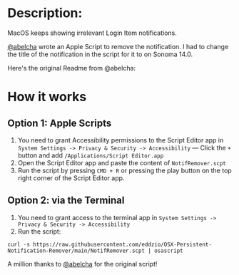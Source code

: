 
# Description:
MacOS keeps showing irrelevant Login Item notifications.

[@abelcha](https://github.com/abelcha/OSX-Persistent-Notification-Remover) wrote an Apple Script to remove the notification. I had to change the title of the notification in the script for it to on Sonoma 14.0.

Here's the original Readme from @abelcha:


# How it works

## Option 1: Apple Scripts
1. You need to grant Accessibility permissions to the Script Editor app in `System Settings -> Privacy & Security -> Accessibility` — Click the `+` button and add `/Applications/Script Editor.app`
2. Open the Script Editor app and paste the content of `NotifRemover.scpt`
3. Run the script by pressing `CMD + R` or pressing the play button on the top right corner of the Script Editor app.


## Option 2: via the Terminal
1. You need to grant access to the terminal app in `System Settings -> Privacy & Security -> Accessibility`
2. Run the script:
```shell
curl -s https://raw.githubusercontent.com/eddzio/OSX-Persistent-Notification-Remover/main/NotifRemover.scpt | osascript
```

A million thanks to [@abelcha](https://github.com/abelcha/OSX-Persistent-Notification-Remover) for the original script!